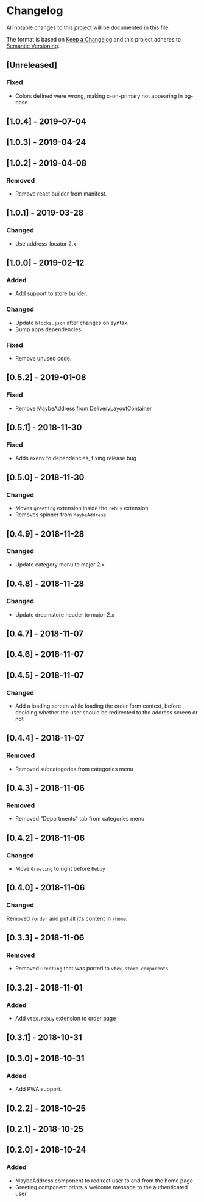 # Changelog

All notable changes to this project will be documented in this file.

The format is based on [Keep a Changelog](http://keepachangelog.com/en/1.0.0/)
and this project adheres to [Semantic Versioning](http://semver.org/spec/v2.0.0.html).

## [Unreleased]

### Fixed

- Colors defined were wrong, making c-on-primary not appearing in bg-base.

## [1.0.4] - 2019-07-04

## [1.0.3] - 2019-04-24

## [1.0.2] - 2019-04-08

### Removed

- Remove react builder from manifest.

## [1.0.1] - 2019-03-28

### Changed

- Use address-locator 2.x

## [1.0.0] - 2019-02-12

### Added

- Add support to store builder.

### Changed

- Update `blocks.json` after changes on syntax.
- Bump apps dependencies.

### Fixed

- Remove unused code.

## [0.5.2] - 2019-01-08

### Fixed

- Remove MaybeAddress from DeliveryLayoutContainer

## [0.5.1] - 2018-11-30

### Fixed

- Adds exenv to dependencies, fixing release bug

## [0.5.0] - 2018-11-30

### Changed

- Moves `greeting` extension inside the `rebuy` extension
- Removes spinner from `MaybeAddress`

## [0.4.9] - 2018-11-28

### Changed

- Update category menu to major 2.x

## [0.4.8] - 2018-11-28

### Changed

- Update dreamstore header to major 2.x

## [0.4.7] - 2018-11-07

## [0.4.6] - 2018-11-07

## [0.4.5] - 2018-11-07

### Changed

- Add a loading screen while loading the order form context, before deciding whether the user should be redirected to the address screen or not

## [0.4.4] - 2018-11-07

### Removed

- Removed subcategories from categories menu

## [0.4.3] - 2018-11-06

### Removed

- Removed "Departments" tab from categories menu

## [0.4.2] - 2018-11-06

### Changed

- Move `Greeting` to right before `Rebuy`

## [0.4.0] - 2018-11-06

### Changed

Removed `/order` and put all it's content in `/home`.

## [0.3.3] - 2018-11-06

### Removed

- Removed `Greeting` that was ported to `vtex.store-components`

## [0.3.2] - 2018-11-01

### Added

- Add `vtex.rebuy` extension to order page

## [0.3.1] - 2018-10-31

## [0.3.0] - 2018-10-31

### Added

- Add PWA support.

## [0.2.2] - 2018-10-25

## [0.2.1] - 2018-10-25

## [0.2.0] - 2018-10-24

### Added

- MaybeAddress component to redirect user to and from the home page
- Greeting component prints a welcome message to the authenticated user
